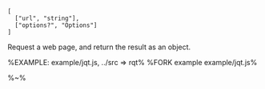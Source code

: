 ```## async jqt => Object
[
  ["url", "string"],
  ["options?", "Options"]
]
```

Request a web page, and return the result as an object.

%EXAMPLE: example/jqt.js, ../src => rqt%
%FORK example example/jqt.js%

%~%